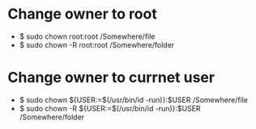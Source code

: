 Change owner to root
=====
* $ sudo chown root:root /Somewhere/file
* $ sudo chown -R root:root /Somewhere/folder

Change owner to currnet user
=====
* $ sudo chown ${USER:=$(/usr/bin/id -run)}:$USER /Somewhere/file
* $ sudo chown -R ${USER:=$(/usr/bin/id -run)}:$USER /Somewhere/folder
